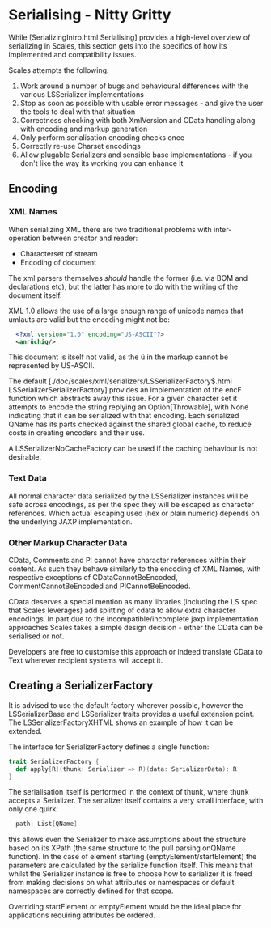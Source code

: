 # Serialising - Nitty Gritty

While [SerializingIntro.html Serialising] provides a high-level overview of serializing in Scales, this section gets into the specifics of how its implemented and compatibility issues.

Scales attempts the following:

1. Work around a number of bugs and behavioural differences with the various LSSerializer implementations
2. Stop as soon as possible with usable error messages - and give the user the tools to deal with that situation
3. Correctness checking with both XmlVersion and CData handling along with encoding and markup generation
4. Only perform serialisation encoding checks once
5. Correctly re-use Charset encodings
6. Allow plugable Serializers and sensible base implementations - if you don't like the way its working you can enhance it

## Encoding

### XML Names 

When serializing XML there are two traditional problems with inter-operation between creator and reader:

* Characterset of stream
* Encoding of document

The xml parsers themselves *should* handle the former (i.e. via BOM and declarations etc), but the latter has more to do with the writing of the document itself.

XML 1.0 allows the use of a large enough range of unicode names that umlauts are valid but the encoding might not be:

```xml
  <?xml version="1.0" encoding="US-ASCII"?>
  <anrüchig/>
```

This document is itself not valid, as the ü in the markup cannot be represented by US-ASCII.

The default [./doc/scales/xml/serializers/LSSerializerFactory$.html LSSerializerSerializerFactory] provides an implementation of the encF function which abstracts away this issue.  For a given character set it attempts to encode the string replying an <nowiki>Option[Throwable]</nowiki>, with None indicating that it can be serialized with that encoding.  Each serialized QName has its parts checked against the shared global cache, to reduce costs in creating encoders and their use.

A LSSerializerNoCacheFactory can be used if the caching behaviour is not desirable.

### Text Data

All normal character data serialized by the LSSerializer instances will be safe across encodings, as per the spec they will be escaped as character references.  Which actual escaping used (hex or plain numeric) depends on the underlying JAXP implementation.

### Other Markup Character Data

CData, Comments and PI cannot have character references within their content.  As such they behave similarly to the encoding of XML Names, with respective exceptions of CDataCannotBeEncoded, CommentCannotBeEncoded and PICannotBeEncoded.

CData deserves a special mention as many libraries (including the LS spec that Scales leverages) add splitting of cdata to allow extra character encodings.  In part due to the incompatible/incomplete jaxp implementation approaches Scales takes a simple design decision - either the CData can be serialised or not.

Developers are free to customise this approach or indeed translate CData to Text wherever recipient systems will accept it.

## Creating a SerializerFactory

It is advised to use the default factory wherever possible, however the LSSerializerBase and LSSerializer traits provides a useful extension point.  The LSSerializerFactoryXHTML shows an example of how it can be extended.

The interface for SerializerFactory defines a single function:

```scala
trait SerializerFactory {
  def apply[R](thunk: Serializer => R)(data: SerializerData): R
}
```

The serialisation itself is performed in the context of thunk, where thunk accepts a Serializer.  The serializer itself contains a very small interface, with only one quirk:

```scala
  path: List[QName]
```

this allows even the Serializer to make assumptions about the structure based on its XPath (the same structure to the pull parsing onQName function).  In the case of element starting (emptyElement/startElement) the parameters are calculated by the serialize function itself.  This means that whilst the Serializer instance is free to choose how to serializer it is freed from making decisions on what attributes or namespaces or default namespaces are correctly defined for that scope.

Overriding startElement or emptyElement would be the ideal place for applications requiring attributes be ordered.
